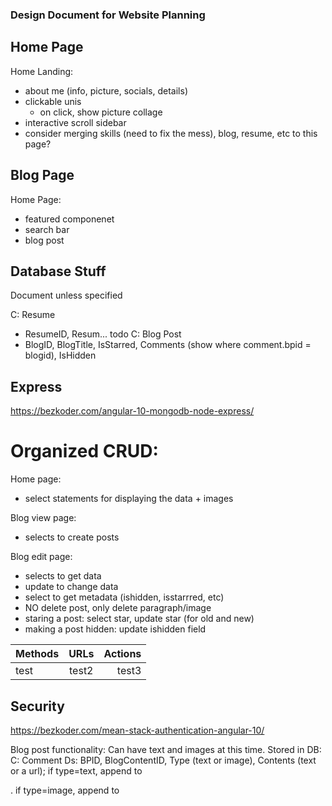 ### Design Document for Website Planning

## Home Page
Home Landing:
- about me (info, picture, socials, details)
- clickable unis
  - on click, show picture collage
- interactive scroll sidebar
- consider merging skills (need to fix the mess), blog, resume, etc to this page?



## Blog Page
Home Page:
- featured componenet
- search bar
- blog post





## Database Stuff
Document unless specified

C: Resume
- ResumeID, Resum... todo
C: Blog Post
- BlogID, BlogTitle, IsStarred, Comments (show where comment.bpid = blogid), IsHidden


## Express
https://bezkoder.com/angular-10-mongodb-node-express/
# Organized CRUD:
Home page:
- select statements for displaying the data + images

Blog view page:
- selects to create posts

Blog edit page:
- selects to get data
- update to change data
- select to get metadata (ishidden, isstarrred, etc)
- NO delete post, only delete paragraph/image
- staring a post: select star, update star (for old and new)
- making a post hidden: update ishidden field


Methods | URLs | Actions
| :------------- | :----------: | -----------: |
| test | test2 | test3|


## Security
https://bezkoder.com/mean-stack-authentication-angular-10/


Blog post functionality:
Can have text and images at this time. Stored in DB:
C: Comment
Ds: BPID, BlogContentID, Type (text or image), Contents (text or a url); if type=text, append to <p>. if type=image, append to <img>
  
 
